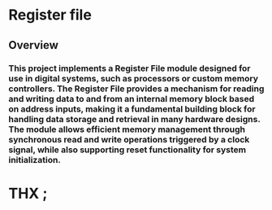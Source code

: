 # Register file 

## Overview 

### This project implements a Register File module designed for use in digital systems, such as processors or custom memory controllers. The Register File provides a mechanism for reading and writing data to and from an internal memory block based on address inputs, making it a fundamental building block for handling data storage and retrieval in many hardware designs. The module allows efficient memory management through synchronous read and write operations triggered by a clock signal, while also supporting reset functionality for system initialization.

# THX ; 
